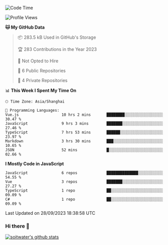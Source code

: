 <!--START_SECTION:waka-->
![Code Time](http://img.shields.io/badge/Code%20Time-2%2C598%20hrs%2022%20mins-blue)

![Profile Views](http://img.shields.io/badge/Profile%20Views-0-blue)

**🐱 My GitHub Data** 

> 📦 283.5 kB Used in GitHub's Storage 
 > 
> 🏆 283 Contributions in the Year 2023
 > 
> 🚫 Not Opted to Hire
 > 
> 📜 6 Public Repositories 
 > 
> 🔑 4 Private Repositories 
 > 
📊 **This Week I Spent My Time On** 

```text
🕑︎ Time Zone: Asia/Shanghai

💬 Programming Languages: 
Vue.js                   10 hrs 2 mins       ████████░░░░░░░░░░░░░░░░░   30.47 % 
JavaScript               9 hrs 3 mins        ███████░░░░░░░░░░░░░░░░░░   27.46 % 
TypeScript               7 hrs 53 mins       ██████░░░░░░░░░░░░░░░░░░░   23.97 % 
Markdown                 3 hrs 30 mins       ███░░░░░░░░░░░░░░░░░░░░░░   10.65 % 
JSON                     52 mins             █░░░░░░░░░░░░░░░░░░░░░░░░   02.66 % 
```

**I Mostly Code in JavaScript** 

```text
JavaScript               6 repos             ██████████████░░░░░░░░░░░   54.55 % 
Vue                      3 repos             ███████░░░░░░░░░░░░░░░░░░   27.27 % 
TypeScript               1 repo              ██░░░░░░░░░░░░░░░░░░░░░░░   09.09 % 
C#                       1 repo              ██░░░░░░░░░░░░░░░░░░░░░░░   09.09 % 
```




 Last Updated on 28/09/2023 18:38:58 UTC
<!--END_SECTION:waka-->

### Hi there 👋
[![soitwater's github stats](https://github-readme-stats.vercel.app/api?username=soitwater)](https://github.com/soitwater/github-readme-stats)
